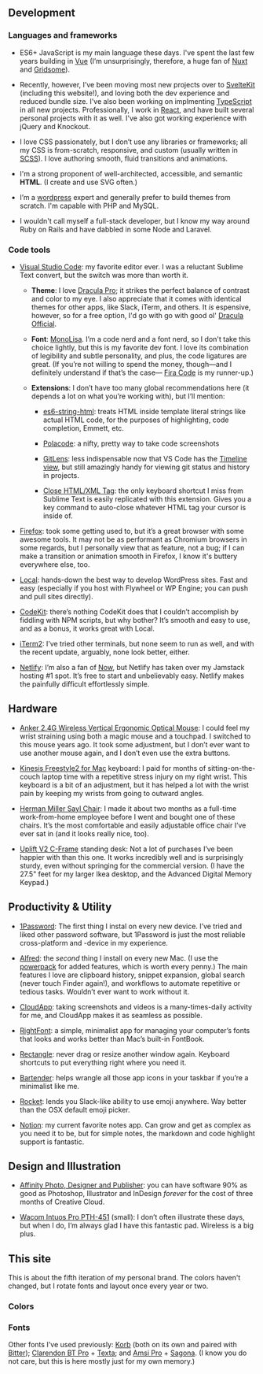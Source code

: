 <script>
  import FontTester from '$lib/components/demos/FontTester.svelte'
  import SiteColors from '$lib/components/demos/SiteColors.svelte'
</script>


## Development


### Languages and frameworks

- ES6+ JavaScript is my main language these days. I've spent the last few years building in
[Vue](https://vuejs.org/) (I’m unsurprisingly, therefore, a huge fan of
[Nuxt](https://nuxtjs.org) and
[Gridsome](https://gridsome.org/)).

- Recently, however, I’ve been moving most new projects over to
[SvelteKit](https://kit.svelte.dev/)
(including this website!), and loving both the dev experience and reduced bundle size.
I've also been working on implmenting [TypeScript](https://www.typescriptlang.org/) in all new projects.
Professionally, I work in [React](https://reactjs.org/),
and have built several personal projects with it as well.
I've also got working experience with jQuery and Knockout.

- I love CSS passionately, but I don’t use any libraries or frameworks; all my CSS is from-scratch, responsive, and custom (usually written in
[SCSS](https://sass-lang.com/)). I love authoring smooth, fluid transitions and animations.

- I'm a strong proponent of well-architected, accessible, and semantic <b>HTML</b>. (I create and use SVG often.)

- I’m a [wordpress](https://wordpress.org/) expert and generally prefer to build themes from scratch. I'm capable with PHP and MySQL.

- I wouldn't call myself a full-stack developer, but I know my way around Ruby on Rails and have dabbled in some Node and Laravel.


### Code tools

- [Visual Studio Code](https://code.visualstudio.com/): my favorite editor ever. I was a reluctant Sublime Text convert, but the switch was more than worth it.

  - **Theme**: I love [Dracula Pro](https://draculatheme.com/pro); it strikes the perfect balance of contrast and color to my eye. I also appreciate that it comes with identical themes for other apps, like Slack, iTerm, and others. It _is_ espensive, however, so for a free option, I'd go with go with good ol' [Dracula Official](https://marketplace.visualstudio.com/items?itemName=dracula-theme.theme-dracula).

  - **Font**: [MonoLisa](https://www.monolisa.dev/).
  I’m a code nerd and a font nerd, so I don't take this choice lightly, but this is my favorite dev font. I love its combination of legibility and subtle personality, and plus, the code ligatures are great. (If you’re not willing to spend the money, though—and I definitely understand if that’s the case—
  [Fira Code](https://github.com/tonsky/FiraCode) is my runner-up.)

  - **Extensions**: I don’t have too many global recommendations here (it depends a lot on what you’re working with), but I’ll mention:

    - [es6-string-html](https://marketplace.visualstudio.com/items?itemName=Tobermory.es6-string-html):
    treats HTML inside template literal strings like actual HTML code, for the purposes of highlighting, code completion, Emmett, etc.

    - [Polacode](https://marketplace.visualstudio.com/items?itemName=pnp.polacode):
    a nifty, pretty way to take code screenshots

    - [GitLens](https://marketplace.visualstudio.com/items?itemName=eamodio.gitlens):
    less indispensable now that VS Code has the [Timeline view](https://scotch.io/bar-talk/vs-code-v144-adds-a-git-timeline-view), but still amazingly handy for viewing git status and history in projects.

    - [Close HTML/XML Tag](https://marketplace.visualstudio.com/items?itemName=Compulim.compulim-vscode-closetag):
    the only keyboard shortcut I miss from Sublime Text is easily replicated with this extension. Gives you a key command to auto-close whatever HTML tag your cursor is inside of.


- [Firefox](https://www.mozilla.org/en-US/firefox/new/):
took some getting used to, but it’s a great browser with some awesome tools. It may not be as performant as Chromium browsers in some regards, but I personally view that as feature, not a bug; if I can make a transition or animation smooth in Firefox, I know it's buttery everywhere else, too.

- [Local](https://localwp.com/):
hands-down the best way to develop WordPress sites. Fast and easy (especially if you host with Flywheel or WP Engine; you can push and pull sites directly).

- [CodeKit](https://codekitapp.com/):
there’s nothing CodeKit does that I couldn’t accomplish by fiddling with NPM scripts, but why bother? It’s smooth and easy to use, and as a bonus, it works great with Local.

- [iTerm2](https://www.iterm2.com/):
I’ve tried other terminals, but none seem to run as well, and with the recent update, arguably, none look better, either.

- [Netlify](https://www.netlify.com/):
I’m also a fan of
[Now](https://vercel.com/home), but Netlify has taken over my Jamstack hosting #1 spot. It’s free to start and unbelievably easy. Netlify makes the painfully difficult effortlessly simple.



## Hardware

- [Anker 2.4G Wireless Vertical Ergonomic Optical Mouse](https://www.anker.com/products/variant/xanker-24g-wireless-vertical-ergonomic-optical-mouse/xa7852011):
I could feel my wrist straining using both a magic mouse and a touchpad. I switched to this mouse years ago. It took some adjustment, but I don’t ever want to use another mouse again, and I don’t even use the extra buttons.

- [Kinesis Freestyle2 for Mac](https://kinesis-ergo.com/shop/freestyle2-mac/) keyboard:
I paid for months of sitting-on-the-couch laptop time with a repetitive stress injury on my right wrist. This keyboard is a bit of an adjustment, but it has helped a lot with the wrist pain by keeping my wrists from going to outward angles.

- [Herman Miller Sayl Chair](https://www.hermanmiller.com/products/seating/office-chairs/sayl-chairs/):
I made it about two months as a full-time work-from-home employee before I went and bought one of these chairs. It’s the most comfortable and easily adjustable office chair I’ve ever sat in (and it looks really nice, too).

- [Uplift V2 C-Frame](https://www.upliftdesk.com/uplift-v2-standing-desk-frame/) standing desk:
Not a lot of purchases I’ve been happier with than this one. It works incredibly well and is surprisingly sturdy, even without springing for the commercial version. (I have the 27.5" feet for my larger Ikea desktop, and the Advanced Digital Memory Keypad.)


## Productivity &amp; Utility

- [1Password](https://1password.com):
The first thing I instal on every new device. I’ve tried and liked other password software, but 1Password is just the most reliable cross-platform and -device in my experience.

- [Alfred](https://http://xalfredapp.com):
the <em>second</em> thing I install on every new Mac. (I use the [powerpack](https://www.alfredapp.com/powerpack/) for added features, which is worth every penny.) The main features I love are clipboard history, snippet expansion, global search (never touch Finder again!), and workflows to automate repetitive or tedious tasks. Wouldn’t ever want to work without it.

- [CloudApp](https://www.getcloudapp.com/):
taking screenshots and videos is a many-times-daily activity for me, and CloudApp makes it as seamless as possible.

- [RightFont](https://rightfontapp.com/):
a simple, minimalist app for managing your computer’s fonts that looks and works better than Mac’s built-in FontBook.

- [Rectangle](https://rectangleapp.com/):
never drag or resize another window again. Keyboard shortcuts to put everything right where you need it.

- [Bartender](https://www.macbartender.com/):
helps wrangle all those app icons in your taskbar if you’re a minimalist like me.

- [Rocket](https://matthewpalmer.net/rocket/):
lends you Slack-like ability to use emoji anywhere. Way better than the OSX default emoji picker.

- [Notion](https://notion.so):
my current favorite notes app. Can grow and get as complex as you need it to be, but for simple notes, the markdown and code highlight support is fantastic.


## Design and Illustration

- [Affinity Photo, Designer and Publisher](https://xaffinity.serif.com):
you can have software 90% as good as Photoshop, Illustrator and InDesign <em>forever</em> for the cost of three months of Creative Cloud.

- [Wacom Intuos Pro PTH-451](https://www.wacom.com/en-us/products/pen-tablets/intuos-pro-small) (small):
I don’t often illustrate these days, but when I do, I’m always glad I have this fantastic pad. Wireless is a big plus.


## This site

<p class="details">This is about the fifth iteration of my personal brand. The colors haven't changed, but I rotate fonts and layout once every year or two.</p>

### Colors

<SiteColors />


### Fonts

<FontTester font="Gazpacho" label="Gazpacho" link="https://www.myfonts.com/fonts/santi-rey/gazpacho/"/>
<FontTester font="Averta-Std" label="Averta Standard" link="https://www.myfonts.com/fonts/intelligent-foundry/averta-standard/" italic={true} bold={true} />
<FontTester font="MonoLisa" label="MonoLisa Regular" link="https://www.monolisa.dev/"/>

<p class="details">
  Other fonts I've used previously:
  <a href="https://www.myfonts.com/fonts/jcfonts/korb/">Korb</a>
  (both on its own and paired with <a href="https://fonts.google.com/specimen/Bitter/">Bitter</a>);
  <a href="https://www.myfonts.com/fonts/bitstream/clarendon/">Clarendon BT Pro</a> +
  <a href="https://www.myfonts.com/fonts/latinotype/texta/">Texta</a>; and
  <a href="https://www.myfonts.com/fonts/stawix/amsi-pro/">Amsi Pro</a> +
  <a href="https://www.myfonts.com/search/sagona/">Sagona</a>.
  (I know you do not care, but this is here mostly just for my own memory.)
</p>